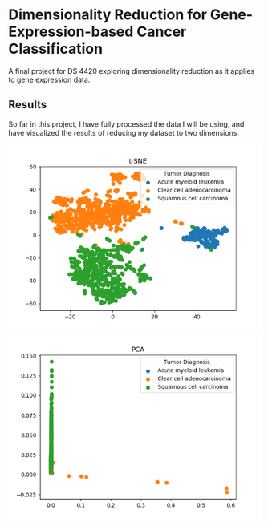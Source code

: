 # Dimensionality Reduction for Gene-Expression-based Cancer Classification
A final project for DS 4420 exploring dimensionality reduction as it applies to gene expression data. 

## Results
So far in this project, I have fully processed the data I will be using, and have visualized the results of reducing my dataset to two dimensions. 

![t-SNE Scatter Plot](img/tsne-plot.png?raw=true "t-SNE Scatter Plot")
![PCA Scatter Plot](img/pca-plot.png?raw=true "PCA Scatter Plot")
